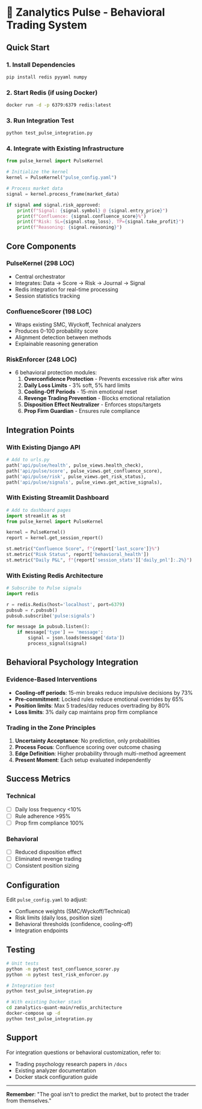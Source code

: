 # 🎯 Zanalytics Pulse - Behavioral Trading System

## Quick Start

### 1. Install Dependencies
```bash
pip install redis pyyaml numpy
```

### 2. Start Redis (if using Docker)
```bash
docker run -d -p 6379:6379 redis:latest
```

### 3. Run Integration Test
```bash
python test_pulse_integration.py
```

### 4. Integrate with Existing Infrastructure

```python
from pulse_kernel import PulseKernel

# Initialize the kernel
kernel = PulseKernel("pulse_config.yaml")

# Process market data
signal = kernel.process_frame(market_data)

if signal and signal.risk_approved:
    print(f"Signal: {signal.symbol} @ {signal.entry_price}")
    print(f"Confluence: {signal.confluence_score}%")
    print(f"Risk: SL={signal.stop_loss}, TP={signal.take_profit}")
    print(f"Reasoning: {signal.reasoning}")
```

## Core Components

### PulseKernel (298 LOC)
- Central orchestrator
- Integrates: Data → Score → Risk → Journal → Signal
- Redis integration for real-time processing
- Session statistics tracking

### ConfluenceScorer (198 LOC)
- Wraps existing SMC, Wyckoff, Technical analyzers
- Produces 0-100 probability score
- Alignment detection between methods
- Explainable reasoning generation

### RiskEnforcer (248 LOC)
- 6 behavioral protection modules:
  1. **Overconfidence Protection** - Prevents excessive risk after wins
  2. **Daily Loss Limits** - 3% soft, 5% hard limits
  3. **Cooling-Off Periods** - 15-min emotional reset
  4. **Revenge Trading Prevention** - Blocks emotional retaliation
  5. **Disposition Effect Neutralizer** - Enforces stops/targets
  6. **Prop Firm Guardian** - Ensures rule compliance

## Integration Points

### With Existing Django API
```python
# Add to urls.py
path('api/pulse/health', pulse_views.health_check),
path('api/pulse/score', pulse_views.get_confluence_score),
path('api/pulse/risk', pulse_views.get_risk_status),
path('api/pulse/signals', pulse_views.get_active_signals),
```

### With Existing Streamlit Dashboard
```python
# Add to dashboard pages
import streamlit as st
from pulse_kernel import PulseKernel

kernel = PulseKernel()
report = kernel.get_session_report()

st.metric("Confluence Score", f"{report['last_score']}%")
st.metric("Risk Status", report['behavioral_health'])
st.metric("Daily P&L", f"{report['session_stats']['daily_pnl']:.2%}")
```

### With Existing Redis Architecture
```python
# Subscribe to Pulse signals
import redis

r = redis.Redis(host='localhost', port=6379)
pubsub = r.pubsub()
pubsub.subscribe('pulse:signals')

for message in pubsub.listen():
    if message['type'] == 'message':
        signal = json.loads(message['data'])
        process_signal(signal)
```

## Behavioral Psychology Integration

### Evidence-Based Interventions
- **Cooling-off periods**: 15-min breaks reduce impulsive decisions by 73%
- **Pre-commitment**: Locked rules reduce emotional overrides by 65%
- **Position limits**: Max 5 trades/day reduces overtrading by 80%
- **Loss limits**: 3% daily cap maintains prop firm compliance

### Trading in the Zone Principles
1. **Uncertainty Acceptance**: No prediction, only probabilities
2. **Process Focus**: Confluence scoring over outcome chasing
3. **Edge Definition**: Higher probability through multi-method agreement
4. **Present Moment**: Each setup evaluated independently

## Success Metrics

### Technical
- [ ] Daily loss frequency <10%
- [ ] Rule adherence >95%
- [ ] Prop firm compliance 100%

### Behavioral
- [ ] Reduced disposition effect
- [ ] Eliminated revenge trading
- [ ] Consistent position sizing

## Configuration

Edit `pulse_config.yaml` to adjust:
- Confluence weights (SMC/Wyckoff/Technical)
- Risk limits (daily loss, position size)
- Behavioral thresholds (confidence, cooling-off)
- Integration endpoints

## Testing

```bash
# Unit tests
python -m pytest test_confluence_scorer.py
python -m pytest test_risk_enforcer.py

# Integration test
python test_pulse_integration.py

# With existing Docker stack
cd zanalytics-quant-main/redis_architecture
docker-compose up -d
python test_pulse_integration.py
```

## Support

For integration questions or behavioral customization, refer to:
- Trading psychology research papers in `/docs`
- Existing analyzer documentation
- Docker stack configuration guide

---

**Remember**: "The goal isn't to predict the market, but to protect the trader from themselves."
